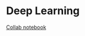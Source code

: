 # Deep Learning

[Collab notebook](https://colab.research.google.com/drive/1aJI6YvuJtamQYT302BWRMQ9InKjqws9v?usp=sharing)
